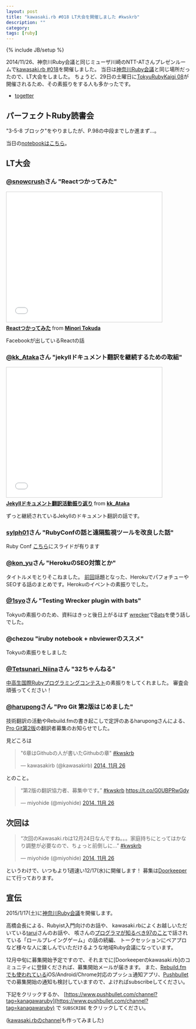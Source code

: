 ```yaml
---
layout: post
title: "kawasaki.rb #018 LT大会を開催しました #kwskrb"
description: ""
category:
tags: [ruby]
---
```

{% include JB/setup %}

2014/11/26、神奈川Ruby会議と同じミューザ川崎のNTT-ATさんプレゼンルームで[kawasaki.rb #018](http://kawasakirb.doorkeeper.jp/events/17090)を開催しました。
当日は[神奈川Ruby会議](http://regional.rubykaigi.org/kana01/)と同じ場所だったので、LT大会をしました。
ちょうど、29日の土曜日に[TokyuRubyKaigi 08](http://regional.rubykaigi.org/tokyu08/)が開催されるため、その素振りをする人も多かったです。

- [togetter](http://togetter.com/li/750326)

## パーフェクトRuby読書会

"3-5-8 ブロック"をやりましたが、P.98の中段までしか進まず...。

当日の[notebookはこちら](http://nbviewer.ipython.org/github/kawasakirb/meetups/blob/master/pruby/kawasakirb018.ipynb)。

## LT大会

### [@snowcrush](https://twitter.com/snowcrush)さん "Reactつかってみた"

<iframe src="//www.slideshare.net/slideshow/embed_code/42041864" width="425" height="355" frameborder="0" marginwidth="0" marginheight="0" scrolling="no" style="border:1px solid #CCC; border-width:1px; margin-bottom:5px; max-width: 100%;" allowfullscreen> </iframe> <div style="margin-bottom:5px"> <strong> <a href="//www.slideshare.net/minoritokuda/react-42041864" title="Reactつかってみた" target="_blank">Reactつかってみた</a> </strong> from <strong><a href="//www.slideshare.net/minoritokuda" target="_blank">Minori Tokuda</a></strong> </div>

Facebookが出しているReactの話

### [@kk_Ataka](https://twitter.com/kk_Ataka)さん "jekyllドキュメント翻訳を継続するための取組"

<iframe src="//www.slideshare.net/slideshow/embed_code/42176075" width="425" height="355" frameborder="0" marginwidth="0" marginheight="0" scrolling="no" style="border:1px solid #CCC; border-width:1px; margin-bottom:5px; max-width: 100%;" allowfullscreen> </iframe> <div style="margin-bottom:5px"> <strong> <a href="//www.slideshare.net/kk_Ataka/jekyll-42176075" title="Jekyllドキュメント翻訳活動振り返り" target="_blank">Jekyllドキュメント翻訳活動振り返り</a> </strong> from <strong><a href="//www.slideshare.net/kk_Ataka" target="_blank">kk_Ataka</a></strong> </div>

ずっと継続されているJekyllのドキュメント翻訳の話です。

### [sylph01](https://twitter.com/s01)さん "RubyConfの話と遠隔監視ツールを改良した話"

Ruby Conf
[こちら](https://github.com/sylph01/1126_kawasaki)にスライドが有ります


### [@kon_yu](https://twitter.com/kon_yu)さん "HerokuのSEO対策とか"

タイトルメモとりそこねました。
[前回](http://www.best-teacher-inc.com/news/kawasaki-rb)話題となった、HerokuでパフォチューやSEOする話のまとめです。Herokuのイベントの素振りでした。

### [@1syo](https://twitter.com/1syo)さん "Testing Wrecker plugin with bats"

Tokyuの素振りのため、資料はきっと後日上がるはず
[wrecker](http://wercker.com/)で[Bats](https://github.com/sstephenson/bats)を使う話しでした。

### @chezou "iruby notebook + nbviewerのススメ"

Tokyuの素振りをしました

### [@Tetsunari_Niina](https://twitter.com/Tetsunari_Niina)さん "32ちゃんねる"
[中高生国際Rubyプログラミングコンテスト](http://www.mitaka.ne.jp/ruby/)の素振りをしてくれました。
審査会頑張ってください！


### [@harupong](https://twitter.com/harupong)さん "Pro Git 第2版はじめました"
技術翻訳の活動やRebuild.fmの書き起こしで定評のあるharupongさんによる、[Pro Git第2版](https://github.com/progit/progit2-ja)の翻訳者募集のお知らせでした。

見どころは

<blockquote class="twitter-tweet" lang="ja"><p>&quot;6章はGithubの人が書いたGithubの章&quot; <a href="https://twitter.com/hashtag/kwskrb?src=hash">#kwskrb</a></p>&mdash; kawasakirb (@kawasakirb) <a href="https://twitter.com/kawasakirb/status/537574603535572993">2014, 11月 26</a></blockquote>
<script async src="//platform.twitter.com/widgets.js" charset="utf-8"></script>

とのこと。

<blockquote class="twitter-tweet" lang="ja"><p>“第2版の翻訳協力者、募集中です。” <a href="https://twitter.com/hashtag/kwskrb?src=hash">#kwskrb</a> <a href="https://t.co/G0UBPRwGdy">https://t.co/G0UBPRwGdy</a></p>&mdash; miyohide (@miyohide) <a href="https://twitter.com/miyohide/status/537574604936474624">2014, 11月 26</a></blockquote>
<script async src="//platform.twitter.com/widgets.js" charset="utf-8"></script>

## 次回は

<blockquote class="twitter-tweet" lang="ja"><p>“次回のKawasaki.rbは12月24日なんですね。。。家庭持ちにとってはかなり調整が必要なので、ちょっと前倒しに…” <a href="https://twitter.com/hashtag/kwskrb?src=hash">#kwskrb</a></p>&mdash; miyohide (@miyohide) <a href="https://twitter.com/miyohide/status/537569686238408704">2014, 11月 26</a></blockquote>
<script async src="//platform.twitter.com/widgets.js" charset="utf-8"></script>

というわけで、いつもより1週速い12/17(水)に開催します！
募集は[Doorkeeper](http://kawasakirb.doorkeeper.jp/events/18087)にて行っております。


## 宣伝

2015/1/17(土)に[神奈川Ruby会議](http://regional.rubykaigi.org/kana01/)を開催します。

高橋会長による、Rubyist入門向けのお話や、
kawasaki.rbによくお越しいただいている[tarui](https://twitter.com/taru)さんのお話や、
咳さんの[プログラマが知るべき97のこと](http://www.amazon.co.jp/gp/product/4873114799?ie=UTF8&camp=1207&creative=8411&creativeASIN=4873114799&linkCode=shr&tag=chezou-22)で話されている「ロールプレイングゲーム」の話の続編、
トークセッションにペアプロなど様々な人に楽しんでいただけるような地域Ruby会議になっています。

12月中旬に募集開始予定ですので、それまでに[Doorkeeperのkawasaki.rb]のコミュニティに登録くだされば、募集開始メールが届きます。
また、[Rebuild.fmでも使われている](http://weblog.bulknews.net/post/103145494559/rebuild-fm-push-notifications)iOS/Android/Chrome対応のプッシュ通知アプリ、[Pushbullet](https://www.pushbullet.com/)での募集開始の通知も検討していますので、よければsubscribeしてください。

下記をクリックするか、 [https://www.pushbullet.com/channel?tag=kanagawaruby](https://www.pushbullet.com/channel?tag=kanagawaruby) で `SUBSCRIBE` をクリックしてください。

<a class="pushbullet-subscribe-widget" data-channel="kanagawaruby" data-widget="button" data-size="small"></a>
<script type="text/javascript">(function(){var a=document.createElement('script');a.type='text/javascript';a.async=true;a.src='https://widget.pushbullet.com/embed.js';var b=document.getElementsByTagName('script')[0];b.parentNode.insertBefore(a,b);})();</script>

([kawasaki.rbのchannel](https://www.pushbullet.com/channel?tag=kwskrb)も作ってみました)

